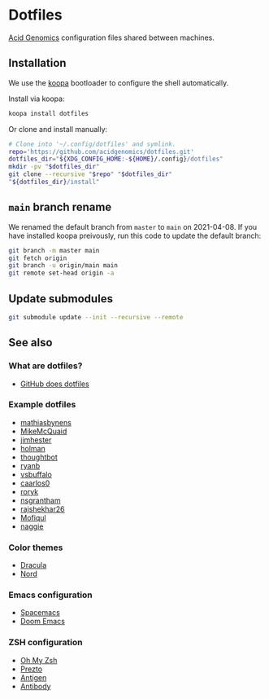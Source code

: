 # Dotfiles

[Acid Genomics][] configuration files shared between machines.

## Installation

We use the [koopa][] bootloader to configure the shell automatically.

Install via koopa:

```sh
koopa install dotfiles
```

Or clone and install manually:

```sh
# Clone into '~/.config/dotfiles' and symlink.
repo='https://github.com/acidgenomics/dotfiles.git'
dotfiles_dir="${XDG_CONFIG_HOME:-${HOME}/.config}/dotfiles"
mkdir -pv "$dotfiles_dir"
git clone --recursive "$repo" "$dotfiles_dir"
"${dotfiles_dir}/install"
```

## `main` branch rename

We renamed the default branch from `master` to `main` on 2021-04-08.
If you have installed koopa preivously, run this code to update the default branch:

```sh
git branch -m master main
git fetch origin
git branch -u origin/main main
git remote set-head origin -a
```

## Update submodules

```sh
git submodule update --init --recursive --remote
```

## See also

### What are dotfiles?

- [GitHub does dotfiles](https://dotfiles.github.io/)

### Example dotfiles

- [mathiasbynens](https://github.com/mathiasbynens/dotfiles)
- [MikeMcQuaid](https://github.com/MikeMcQuaid/dotfiles)
- [jimhester](https://github.com/jimhester/dotfiles)
- [holman](https://github.com/holman/dotfiles)
- [thoughtbot](https://github.com/thoughtbot/dotfiles)
- [ryanb](https://github.com/ryanb/dotfiles)
- [vsbuffalo](https://github.com/vsbuffalo/dotfiles)
- [caarlos0](https://github.com/caarlos0/dotfiles)
- [roryk](https://github.com/roryk/dotfiles)
- [nsgrantham](https://github.com/nsgrantham/dotfiles)
- [rajshekhar26](https://github.com/rajshekhar26/dotfiles)
- [Mofiqul](https://github.com/Mofiqul/Dotfiles)
- [naggie](https://github.com/naggie/dotfiles)

### Color themes

- [Dracula](https://draculatheme.com/)
- [Nord](https://www.nordtheme.com/)

### Emacs configuration

- [Spacemacs](http://spacemacs.org/)
- [Doom Emacs](https://github.com/hlissner/doom-emacs)

### ZSH configuration

- [Oh My Zsh](https://ohmyz.sh/)
- [Prezto](https://github.com/sorin-ionescu/prezto)
- [Antigen](http://antigen.sharats.me/)
- [Antibody](https://getantibody.github.io/)

[acid genomics]: https://acidgenomics.com/
[koopa]: https://koopa.acidgenomics.com/
